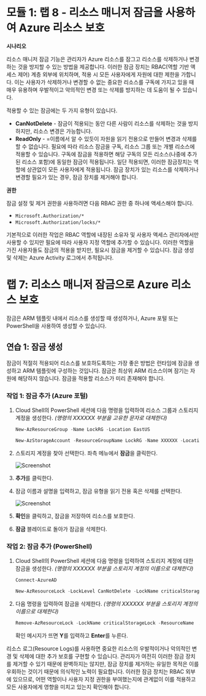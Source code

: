 # 모듈 1: 랩 8 - 리소스 매니저 잠금을 사용하여 Azure 리소스 보호


**시나리오**

리소스 매니저 잠금 기능은 관리자가 Azure 리소스를 잠그고 리소스를 삭제하거나 변경하는 것을 방지할 수 있는 방법을 제공합니다. 이러한 잠금 장치는 RBAC(역할 기반 액세스 제어) 계층 외부에 위치하며, 적용 시 모든 사용자에게 자원에 대한 제한을 가합니다. 이는 사용자가 삭제하거나 변경할 수 없는 중요한 리소스를 구독에 가지고 있을 때 매우 유용하며 우발적이고 악의적인 변경 또는 삭제를 방지하는 데 도움이 될 수 있습니다.

적용할 수 있는 잠금에는 두 가지 유형이 있습니다.

 - **CanNotDelete** - 잠금이 적용되는 동안 다른 사람이 리소스를 삭제하는 것을 방지하지만, 리소스 변경은 가능합니다. 
 - **ReadOnly** - =이름에서 알 수 있듯이 자원을 읽기 전용으로 만들어 변경과 삭제를 할 수 없습니다. 필요에 따라 리소스 잠금을 구독, 리소스 그룹 또는 개별 리소스에 적용할 수 있습니다. 구독에 잠금을 적용하면 해당 구독의 모든 리소스(나중에 추가된 리소스 포함)에 동일한 잠금이 적용됩니다. 일단 적용되면, 이러한 잠금장치는 역할에 상관없이 모든 사용자에게 적용됩니다. 잠금 장치가 있는 리소스를 삭제하거나 변경할 필요가 있는 경우, 잠금 장치를 제거해야 합니다.

**권한**

잠금 설정 및 제거 권한을 사용하려면 다음 RBAC 권한 중 하나에 액세스해야 합니다.

- `Microsoft.Authorization/*`
- `Microsoft.Authorization/locks/*`

기본적으로 이러한 작업은 RBAC 역할에 내장된 소유자 및 사용자 액세스 관리자에서만 사용할 수 있지만 필요에 따라 사용자 지정 역할에 추가할 수 있습니다. 이러한 역할을 가진 사용자들도 잠금의 적용을 받지만, 필요시 잠금을 제거할 수 있습니다. 잠금 생성 및 삭제는 Azure Activity 로그에서 추적됩니다.


# 랩 7: 리소스 매니저 잠금으로 Azure 리소스 보호

잠금은 ARM 템플릿 내에서 리소스를 생성할 때 생성하거나, Azure 포털 또는 PowerShell을 사용하여 생성할 수 있습니다.


## 연습 1: 잠금 생성

잠금이 적절히 적용되어 리소스를 보호하도록하는 가장 좋은 방법은 런타임에 잠금을 생성하고 ARM 템플릿에 구성하는 것입니다. 잠금은 최상위 ARM 리소스이며 잠기는 자원에 해당하지 않습니다. 잠금을 적용할 리소스가 미리 존재해야 합니다. 


### 작업 1: 잠금 추가 (Azure 포털)

1.  Cloud Shell의 PowerShell 세션에 다음 명령을 입력하여 리소스 그룹과 스토리지 계정을 생성한다.  _(명령의 XXXXXX 부분을 고유한 문자로 대체한다)_

     ```powershell
     New-AzResourceGroup -Name LockRG -Location EastUS
     ```
    
     ```powershell
     New-AzStorageAccount -ResourceGroupName LockRG -Name XXXXXX -Location  EastUS -SkuName Standard_LRS -Kind StorageV2 
     ```

1.  스토리지 계정을 찾아 선택한다. 좌측 메뉴에서 **잠금**을 클릭한다.

     ![Screenshot](../Media/Module-1/1adf9f0b-8325-40ce-a763-94008b9c63ae.png)

1.  **추가**를 클릭한다.

1.  잠금 이름과 설명을 입력하고, 잠금 유형을 읽기 전용 혹은 삭제를 선택한다.

     ![Screenshot](../Media/Module-1/511e54e3-c876-454e-9a3d-e2896fcc990d.png)

1.  **확인**을 클릭하고, 잠금을 저장하여 리소스를 보호한다. 

1.  **잠금** 블레이드로 돌아가 잠금을 삭제한다.


### 작업 2: 잠금 추가 (PowerShell)

1.  Cloud Shell의 PowerShell 세션에 다음 명령을 입력하여 스토리지 계정에 대한 잠금을 생성한다. _(명령의 XXXXXX 부분을 스토리지 계정의 이름으로 대체한다)_

     ```powershell
     Connect-AzureAD
     ```

     ```powershell
     New-AzResourceLock -LockLevel CanNotDelete -LockName criticalStorageLock -ResourceName XXXXXX -ResourceType Microsoft.Storage/storageAccounts -ResourceGroupName LockRG
     ```

1.  다음 명령을 입력하여 잠금을 삭제한다. _(명령의 XXXXXX 부분을 스토리지 계정의 이름으로 대체한다)_

     ```powershell
     Remove-AzResourceLock -LockName criticalStorageLock -ResourceName  XXXXX -ResourceGroupName LockRG -ResourceType Microsoft.Storage/storageAccounts
     ```
     확인 메시지가 뜨면 **Y**를 입력하고 **Enter**를 누른다.

리소스 로그(Resource Logs)를 사용하면 중요한 리소스의 우발적이거나 악의적인 변경 및 삭제에 대한 추가 보호를 구현할 수 있습니다. 관리자가 여전히 이러한 잠금 장치를 제거할 수 있기 때문에 완벽하지는 않지만, 잠금 장치를 제거하는 유일한 목적은 이를 우회하는 것이기 때문에 의식적인 노력이 필요합니다. 이러한 잠금 장치는 RBAC 외부에 있으므로, 어떤 역할이나 사용자 지정 권한을 부여했는지에 관계없이 이를 적용하고 모든 사용자에게 영향을 미치고 있는지 확인해야 합니다.

